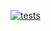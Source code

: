 [![tests](https://github.com/and-buk/api-test/actions/workflows/tests.yml/badge.svg?branch=main)](https://github.com/and-buk/api-test/actions/workflows/tests.yml)